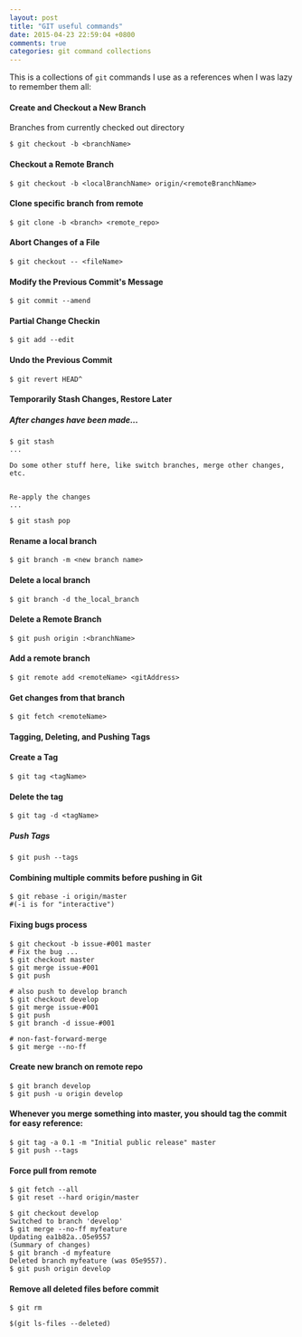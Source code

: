 ```yaml
---
layout: post
title: "GIT useful commands"
date: 2015-04-23 22:59:04 +0800
comments: true
categories: git command collections
---
```

This is a collections of `git` commands I use as a references when I was lazy to remember them all:

#### Create and Checkout a New Branch

Branches from currently checked out directory
```
$ git checkout -b <branchName>
```

#### Checkout a Remote Branch

```
$ git checkout -b <localBranchName> origin/<remoteBranchName>
```

#### Clone specific branch from remote

```
$ git clone -b <branch> <remote_repo>
```

#### Abort Changes of a File

```
$ git checkout -- <fileName>
```

#### Modify the Previous Commit's Message

```
$ git commit --amend
```

#### Partial Change Checkin

```
$ git add --edit
```

#### Undo the Previous Commit

```
$ git revert HEAD^
```

#### Temporarily Stash Changes, Restore Later

##### After changes have been made...

```
$ git stash
...

Do some other stuff here, like switch branches, merge other changes, etc.


Re-apply the changes
...

$ git stash pop
```

#### Rename a local branch

```
$ git branch -m <new branch name>
```

#### Delete a local branch

```
$ git branch -d the_local_branch
```

#### Delete a Remote Branch

```
$ git push origin :<branchName>
```

#### Add a remote branch

```
$ git remote add <remoteName> <gitAddress>
```

#### Get changes from that branch

```
$ git fetch <remoteName>
```

#### Tagging, Deleting, and Pushing Tags

#### Create a Tag

```
$ git tag <tagName>
```

#### Delete the tag

```
$ git tag -d <tagName>
```

##### Push Tags

```
$ git push --tags
```

#### Combining multiple commits before pushing in Git

```
$ git rebase -i origin/master
#(-i is for "interactive")
```

#### Fixing bugs process

```
$ git checkout -b issue-#001 master
# Fix the bug ...
$ git checkout master
$ git merge issue-#001
$ git push

# also push to develop branch
$ git checkout develop
$ git merge issue-#001
$ git push
$ git branch -d issue-#001

# non-fast-forward-merge
$ git merge --no-ff
```

#### Create new branch on remote repo

```
$ git branch develop
$ git push -u origin develop
```

#### Whenever you merge something into master, you should tag the commit for easy reference:

```
$ git tag -a 0.1 -m "Initial public release" master
$ git push --tags
```

#### Force pull from remote

```
$ git fetch --all
$ git reset --hard origin/master
```
```
$ git checkout develop
Switched to branch 'develop'
$ git merge --no-ff myfeature
Updating ea1b82a..05e9557
(Summary of changes)
$ git branch -d myfeature
Deleted branch myfeature (was 05e9557).
$ git push origin develop
```

#### Remove all deleted files before commit

```
$ git rm

$(git ls-files --deleted)
```
